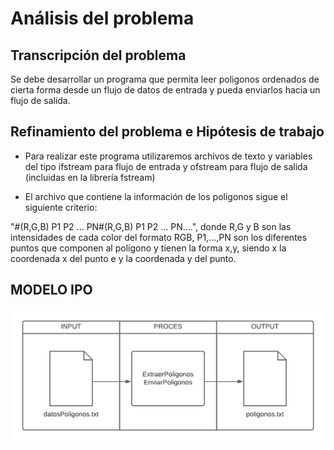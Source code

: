 # Análisis del problema

## Transcripción del problema

Se debe desarrollar un programa que permita leer poligonos ordenados de cierta forma desde un flujo de datos de entrada y pueda enviarlos hacia un flujo de salida.

## Refinamiento del problema e Hipótesis de trabajo

- Para realizar este programa utilizaremos archivos de texto y variables del tipo ifstream para flujo de entrada y ofstream para flujo de salida (incluidas en la librería fstream)

- El archivo que contiene la información de los poligonos sigue el siguiente criterio:

"#(R,G,B) P1 P2 ... PN#(R,G,B) P1 P2 ... PN....", donde R,G y B son las intensidades de cada color del formato RGB, P1,...,PN son los diferentes puntos que componen al poligono y tienen la forma x,y, siendo x la coordenada x del punto e y la coordenada y del punto.

## MODELO IPO 

![Modelo IPO](https://raw.githubusercontent.com/josefranwagner/AED/master/PoligonoFlujo/modeloIPO.png)






